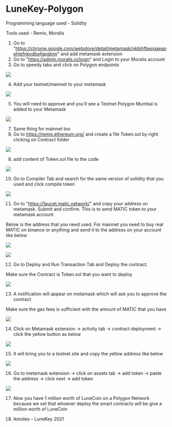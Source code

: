 # LuneKey-Polygon

Programming language used - Solidity

Tools used - Remix, Moralis

1) Go to "https://chrome.google.com/webstore/detail/metamask/nkbihfbeogaeaoehlefnkodbefgpgknn" and add metamask extension
2) Go to "https://admin.moralis.io/login" and Login to your Moralis account
3) Go to speedy tabs and click on Polygon endpoints

 ![](images/Nodes.JPG)
 
4) Add your testnet/mainnet to your metamask

 ![](images/Endpoints.JPG)
 
5) You will need to approve and you'll see a Testnet Polygon Mumbai is added to your Metamask

  ![](images/Testnet.JPG)
  
7) Same thing for mainnet too
8) Go to https://remix.ethereum.org/ and create a file Token.sol by right clicking on Contract folder

 ![](images/Token.JPG)
 
8) add content of Token.sol file to the code

 ![](images/Code.JPG)
 
10) Go to Compiler Tab and search for the same version of solidity that you used and click compile token

 ![](images/Compiler.JPG)

11) Go to "https://faucet.matic.network/" and copy your address on metamask. Submit and confirm. This is to send MATIC token to your metamask account

 Below is the address that you need used. For mainnet you need to buy real MATIC on binance or anything and send it to the address on your account like below
 
 ![](images/address.JPG)
 
 ![](images/Faucet.JPG)

 
12) Go to Deploy and Run Transaction Tab and Deploy the contract.

 Make sure the Contract is Token.sol that you want to deploy
 
 ![](images/Web3.JPG)
 
13) A notification will appear on metamask which will ask you to approve the contract

Make sure the gas fees is sufficient with the amount of MATIC that you have

 ![](images/Web3again.JPG)

14) Click on Metamask extension -> activity tab -> contract deployment -> click the yellow button as below

 ![](images/ContractDeploy.JPG)

15) It will bring you to a testnet site and copy the yellow address like below

  ![](images/Info.JPG)

16) Go to metamask extension -> click on assets tab -> add token -> paste the address -> click next -> add token

 ![](images/LCN.JPG)
 
17) Now you have 1 million worth of LuneCoin on a Polygon Network because we set that whoever deploy the smart contracts will be give  a million worth of LuneCoin

18) ikmxleo - LuneKey 2021
